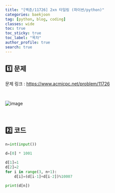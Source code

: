 ```yaml
---
title: "[백준/11726] 2xn 타일링 (파이썬/python)"
categories: baekjoon
tag: [python, blog, coding]
classes: wide
toc: true
toc_sticky: true
toc_label: "목차"
author_profile: true
search: true
---
```


## 1️⃣ 문제

문제 링크 : <a href="https://www.acmicpc.net/problem/11726" target="_blank">https://www.acmicpc.net/problem/11726</a>

<br/>

![image](https://user-images.githubusercontent.com/52556486/180926867-b3700102-2ff7-4149-9747-3a309d763c52.png)

<br/>

## 2️⃣ 코드

```python
n=int(input())

d=[0] * 1001

d[1]=1
d[2]=2
for i in range(3, n+1):
    d[i]=(d[i-1]+d[i-2])%10007

print(d[n])
```